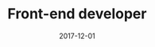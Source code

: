 ---
layout: work
title: Front-end developer
client: Gloedonline
displayDate: 1 december 2017 - heden
date: 2017-12-01
intro: Als enige front-end developer ben ik verantwoordelijk voor de HTML/CSS/JS van de websites die we maken en de implementatie in het CMS, voornamelijk Umbraco, maar ook Wordpress.
url:
---